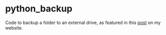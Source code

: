 # python_backup
Code to backup a folder to an external drive, as featured in this [post](https://www.lukemoraglia.com/backup/) on my website.
